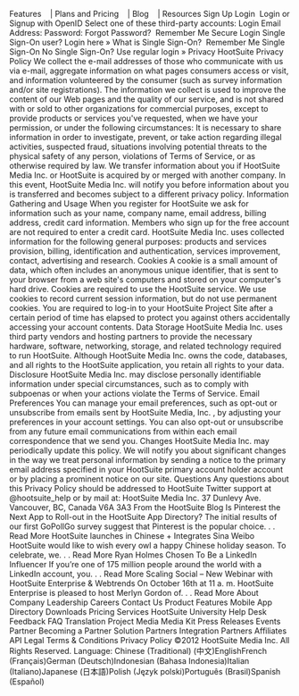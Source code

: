 Features    | Plans and Pricing    | Blog    | Resources Sign Up Login  Login or Signup with OpenID Select one of these third-party accounts: Login Email Address: Password: Forgot Password?  Remember Me Secure Login Single Sign-On user? Login here » What is Single Sign-On?  Remember Me Single Sign-On No Single Sign-On? Use regular login » Privacy HootSuite Privacy Policy We collect the e-mail addresses of those who communicate with us via e-mail, aggregate information on what pages consumers access or visit, and information volunteered by the consumer (such as survey information and/or site registrations). The information we collect is used to improve the content of our Web pages and the quality of our service, and is not shared with or sold to other organizations for commercial purposes, except to provide products or services you've requested, when we have your permission, or under the following circumstances: It is necessary to share information in order to investigate, prevent, or take action regarding illegal activities, suspected fraud, situations involving potential threats to the physical safety of any person, violations of Terms of Service, or as otherwise required by law. We transfer information about you if HootSuite Media Inc. or HootSuite is acquired by or merged with another company. In this event, HootSuite Media Inc. will notify you before information about you is transferred and becomes subject to a different privacy policy. Information Gathering and Usage When you register for HootSuite we ask for information such as your name, company name, email address, billing address, credit card information. Members who sign up for the free account are not required to enter a credit card. HootSuite Media Inc. uses collected information for the following general purposes: products and services provision, billing, identification and authentication, services improvement, contact, advertising and research. Cookies A cookie is a small amount of data, which often includes an anonymous unique identifier, that is sent to your browser from a web site's computers and stored on your computer's hard drive. Cookies are required to use the HootSuite service. We use cookies to record current session information, but do not use permanent cookies. You are required to log-in to your HootSuite Project Site after a certain period of time has elapsed to protect you against others accidentally accessing your account contents. Data Storage HootSuite Media Inc. uses third party vendors and hosting partners to provide the necessary hardware, software, networking, storage, and related technology required to run HootSuite. Although HootSuite Media Inc. owns the code, databases, and all rights to the HootSuite application, you retain all rights to your data. Disclosure HootSuite Media Inc. may disclose personally identifiable information under special circumstances, such as to comply with subpoenas or when your actions violate the Terms of Service. Email Preferences You can manage your email preferences, such as opt-out or unsubscribe from emails sent by HootSuite Media, Inc. , by adjusting your preferences in your account settings. You can also opt-out or unsubscribe from any future email communications from within each email correspondence that we send you. Changes HootSuite Media Inc. may periodically update this policy. We will notify you about significant changes in the way we treat personal information by sending a notice to the primary email address specified in your HootSuite primary account holder account or by placing a prominent notice on our site. Questions Any questions about this Privacy Policy should be addressed to HootSuite Twitter support at @hootsuite\_help or by mail at: HootSuite Media Inc. 37 Dunlevy Ave. Vancouver, BC, Canada V6A 3A3 From the HootSuite Blog Is Pinterest the Next App to Roll-out in the HootSuite App Directory? The initial results of our first GoPollGo survey suggest that Pinterest is the popular choice. . . Read More HootSuite launches in Chinese + Integrates Sina Weibo HootSuite would like to wish every owl a happy Chinese holiday season. To celebrate, we. . . Read More Ryan Holmes Chosen To Be a LinkedIn Influencer If you’re one of 175 million people around the world with a LinkedIn account, you. . . Read More Scaling Social – New Webinar with HootSuite Enterprise & Webtrends On October 16th at 11 a. m. HootSuite Enterprise is pleased to host Merlyn Gordon of. . . Read More About Company Leadership Careers Contact Us Product Features Mobile App Directory Downloads Pricing Services HootSuite University Help Desk Feedback FAQ Translation Project Media Media Kit Press Releases Events Partner Becoming a Partner Solution Partners Integration Partners Affiliates API Legal Terms & Conditions Privacy Policy ©2012 HootSuite Media Inc. All Rights Reserved. Language: Chinese (Traditional) (中文)EnglishFrench (Français)German (Deutsch)Indonesian (Bahasa Indonesia)Italian (Italiano)Japanese (日本語)Polish (Język polski)Português (Brasil)Spanish (Español)